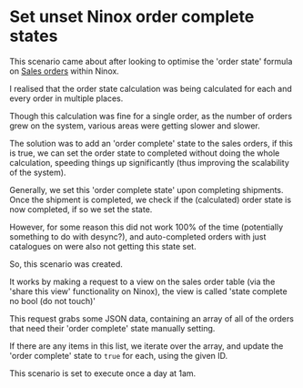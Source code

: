 # Set unset Ninox order complete states

This scenario came about after looking to optimise the 'order state' formula on [Sales orders](../ninoxTables/salesOrders.md) within Ninox.

I realised that the order state calculation was being calculated for each and every order in multiple places.

Though this calculation was fine for a single order, as the number of orders grew on the system, various areas were getting slower and slower.

The solution was to add an 'order complete' state to the sales orders, if this is true, we can set the order state to completed without doing the whole calculation, speeding things up significantly (thus improving the scalability of the system).

Generally, we set this 'order complete state' upon completing shipments. Once the shipment is completed, we check if the (calculated) order state is now completed, if so we set the state.

However, for some reason this did not work 100% of the time (potentially something to do with desync?), and auto-completed orders with just catalogues on were also not getting this state set.

So, this scenario was created.

It works by making a request to a view on the sales order table (via the 'share this view' functionality on Ninox), the view is called 'state complete no bool (do not touch)'

This request grabs some JSON data, containing an array of all of the orders that need their 'order complete' state manually setting.

If there are any items in this list, we iterate over the array, and update the 'order complete' state to `true` for each, using the given ID.

This scenario is set to execute once a day at 1am.
